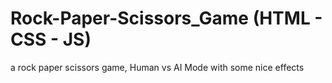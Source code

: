 # Rock-Paper-Scissors_Game (HTML - CSS - JS)
 a rock paper scissors game, Human vs AI Mode with some nice effects
